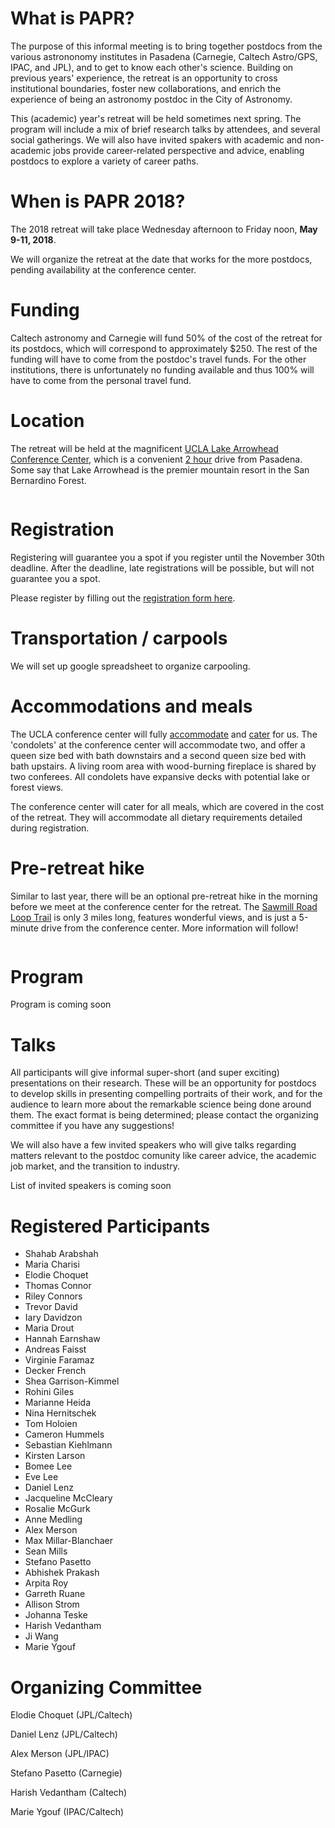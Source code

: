 # What is PAPR?

The purpose of this informal meeting is to bring together postdocs from the various astrononomy institutes in Pasadena (Carnegie, Caltech Astro/GPS, IPAC, and JPL), and to get to know each other's science. Building on previous years' experience, the retreat is an opportunity to cross institutional boundaries, foster new collaborations, and enrich the experience of being an astronomy postdoc in the City of Astronomy.

This (academic) year's retreat will be held sometimes next spring. The program will include a mix of brief research talks by attendees, and several social gatherings. We will also have invited spakers with academic and non-academic jobs provide career-related perspective and advice, enabling postdocs to explore a variety of career paths.

# When is PAPR 2018?

The 2018 retreat will take place Wednesday afternoon to Friday noon, **May 9-11, 2018**.


We will organize the retreat at the date that works for the more postdocs, pending availability at the conference center.

# Funding

Caltech astronomy and Carnegie will fund 50% of the cost of the retreat for its postdocs, which will correspond to approximately $250. The rest of the funding will have to come from the postdoc's travel funds.
For the other institutions, there is unfortunately no funding available and thus 100% will have to come from the personal travel fund.

# Location

The retreat will be held at the magnificent [UCLA Lake Arrowhead Conference Center](http://lakearrowheadconferencecenter.ucla.edu), which is a convenient [2 hour](http://lakearrowheadconferencecenter.ucla.edu/about/directions/) drive from Pasadena. Some say that Lake Arrowhead is the premier mountain resort in the San Bernardino Forest.

<img src="IMG_20170510_110101.jpg" class="img-responsive" alt="">

# Registration

Registering will guarantee you a spot if you register until the November 30th deadline. After the deadline, late registrations will be possible, but will not guarantee you a spot.

Please register by filling out the [registration form here](https://docs.google.com/forms/d/e/1FAIpQLSecc2yi_9u_OLpYT5LXl2T-i2RytksHzp3CxrSUEwQkgP3jzg/viewform).

# Transportation / carpools

We will set up google spreadsheet to organize carpooling.

# Accommodations and meals

The UCLA conference center will fully [accommodate](http://lakearrowheadconferencecenter.ucla.edu/accommodations/) and [cater](http://lakearrowheadconferencecenter.ucla.edu/dining/) for us. The 'condolets' at the conference center will accommodate two, and offer a queen size bed with bath downstairs and a second queen size bed with bath upstairs. A living room area with wood-burning fireplace is shared by two conferees. All condolets have expansive decks with potential lake or forest views.

The conference center will cater for all meals, which are covered in the cost of the retreat. They will accommodate all dietary requirements detailed during registration.

# Pre-retreat hike

Similar to last year, there will be an optional pre-retreat hike in the morning before we meet at the conference center for the retreat. The [Sawmill Road Loop Trail](https://www.alltrails.com/explore/trail/us/california/sawmill-road-loop-trail) is only 3 miles long, features wonderful views, and is just a 5-minute drive from the conference center. More information will follow!

<img src="IMG_20170510_112850.jpg" class="img-responsive" alt="">

# Program

Program is coming soon

# Talks 

All participants will give informal super-short (and super exciting) presentations on their research. These will be an opportunity for postdocs to develop skills in presenting compelling portraits of their work, and for the audience to learn more about the remarkable science being done around them. The exact format is being determined; please contact the organizing committee if you have any suggestions!

We will also have a few invited speakers who will give talks regarding matters relevant to the postdoc comunity like career advice, the academic job market, and the transition to industry.

List of invited speakers is coming soon

# Registered Participants

- Shahab Arabshah
- Maria Charisi
- Elodie Choquet
- Thomas Connor
- Riley Connors
- Trevor David
- Iary Davidzon
- Maria Drout
- Hannah Earnshaw
- Andreas Faisst
- Virginie Faramaz
- Decker French
- Shea Garrison-Kimmel
- Rohini Giles
- Marianne Heida
- Nina Hernitschek
- Tom Holoien
- Cameron Hummels
- Sebastian Kiehlmann
- Kirsten Larson
- Bomee Lee
- Eve Lee
- Daniel Lenz
- Jacqueline McCleary
- Rosalie McGurk
- Anne Medling
- Alex Merson
- Max Millar-Blanchaer
- Sean Mills
- Stefano Pasetto
- Abhishek Prakash
- Arpita Roy
- Garreth Ruane
- Allison Strom
- Johanna Teske
- Harish Vedantham
- Ji Wang
- Marie Ygouf

# Organizing Committee

Elodie Choquet (JPL/Caltech)

Daniel Lenz (JPL/Caltech)

Alex Merson (JPL/IPAC)

Stefano Pasetto (Carnegie)

Harish Vedantham (Caltech)

Marie Ygouf (IPAC/Caltech)
